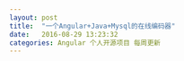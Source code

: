 ```yaml
---
layout: post
title:  "一个Angular+Java+Mysql的在线编码器"
date:   2016-08-29 13:23:32
categories: Angular 个人开源项目 每周更新
---
```

